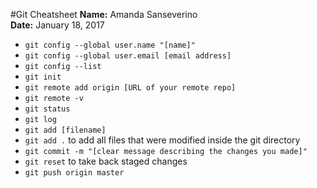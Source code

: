 #Git Cheatsheet
**Name:** Amanda Sanseverino  
**Date:** January 18, 2017

* `git config --global user.name "[name]"`
* `git config --global user.email [email address]`
* `git config --list`
* `git init`
* `git remote add origin [URL of your remote repo]`
* `git remote -v`
* `git status`
* `git log`
* `git add [filename]`
* `git add .` to add all files that were modified inside the git directory
* `git commit -m "[clear message describing the changes you made]"`
* `git reset` to take back staged changes
* `git push origin master`